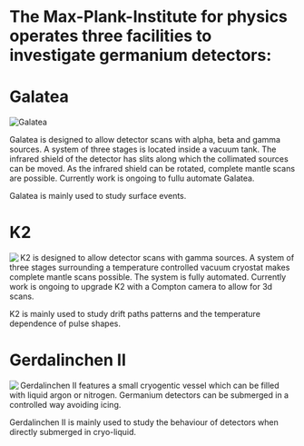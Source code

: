 ---
---

# The Max-Plank-Institute for physics operates three facilities to investigate germanium detectors:

# Galatea

![Galatea](https://drive.google.com/uc?id=0BwM7XYhFgK7oYUppM2VhQndFakk)

Galatea is designed to allow detector scans with alpha, beta and gamma sources. A system of three stages is located inside a vacuum tank. The infrared shield of the detector has slits along which the collimated sources can be moved. As the infrared shield can be rotated, complete mantle scans are possible. Currently work is ongoing to fullu automate Galatea.

Galatea is mainly used to study surface events. 

# K2

<img id="image_canv" src="https://drive.google.com/uc?id=0BwM7XYhFgK7obWxqVGNvdlg0QjA" data-rotate="180" align="left" >

K2 is designed to allow detector scans with gamma sources. A system of three stages surrounding a temperature controlled vacuum cryostat makes complete mantle scans possible. The system is fully automated. Currently work is ongoing to upgrade K2 with a Compton camera to allow for 3d scans.

K2 is mainly used to study drift paths patterns and the temperature dependence of pulse shapes.

# Gerdalinchen II

<img src="https://drive.google.com/uc?id=0BwM7XYhFgK7oU3JEbVlsQ2pEZGc" align="left">
Gerdalinchen II features a small cryogentic vessel which can be filled with liquid argon or nitrogen. Germanium detectors can be submerged in a controlled way avoiding icing. 

Gerdalinchen II is mainly used to study the behaviour of detectors when directly submerged in cryo-liquid.
